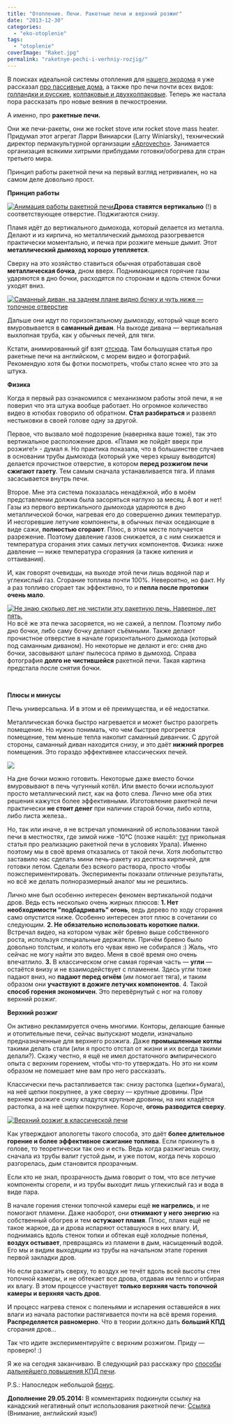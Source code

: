 ```yaml
---
title: "Отопление. Печи. Ракетные печи и верхний розжиг"
date: "2013-12-30"
categories: 
  - "eko-otoplenie"
tags: 
  - "otoplenie"
coverImage: "Raket.jpg"
permalink: "raketnye-pechi-i-verhniy-rozjig/"
---
```


В поисках идеальной системы отопления для [нашего экодома](http://svobodaiznutri.ru/?p=36) я уже рассказал [про пассивные дома](http://svobodaiznutri.ru/?p=30), а также про печи почти всех видов: [голландки и русские](http://svobodaiznutri.ru/?p=29), [колпаковые и двухколпаковые](http://svobodaiznutri.ru/?p=28). Теперь же настала пора рассказать про новые веяния в печкостроении.

А именно, про **ракетные печи.**

Они же печи-ракеты, они же rocket stove или rocket stove mass heater. Придумал этот агрегат Ларри Виниарски (Larry Winiarsky), технический директор пермакультурной организации [«Aprovecho»](http://www.aprovecho.org/lab/home). Занимается организация всякими хитрыми приблудами готовки/обогрева для стран третьего мира.

Принцип работы ракетной печи на первый взгляд нетривиален, но на самом деле довольно прост.

**Принцип работы**

[![](images/1809_original.gif "Анимация работы ракетной печи")](http://svobodaiznutri.ru/wp-content/uploads/2013/12/1809_original.gif "Анимация работы ракетной печи")**Дрова ставятся вертикально** (!) в соответствующее отверстие. Поджигаются снизу.

Пламя идёт до вертикального дымохода, который делается из металла. Делают и из кирпича, но металлический дымоход разогревается практически моментально, и печка при розжиге меньше дымит. Этот **металлический дымоход хорошо утепляется**.

Сверху на это хозяйство ставиться обычная отработавшая своё **металлическая бочка**, дном вверх. Поднимающиеся горячие газы ударяются в дно бочки, расходятся по сторонам и вдоль стенок бочки уходят вниз.

[![](images/Screenshot_2013-12-29-02-25-44-672x372.png "Саманный диван, на заднем плане видно бочку и чуть ниже — топочное отверстие")](http://svobodaiznutri.ru/wp-content/uploads/2013/12/Screenshot_2013-12-29-02-25-44-672x372.png "Саманный диван, на заднем плане видно бочку и чуть ниже — топочное отверстие")

Дальше они идут по горизонтальному дымоходу, который чаще всего вмуровывается в **саманный диван**. На выходе дивана — вертикальная выхлопная труба, как у обычных печей, для тяги.

Кстати, анимированный gif взят [отсюда](http://www.richsoil.com/rocket-stove-mass-heater.jsp). Там большущая статья про ракетные печи на английском, с морем видео и фотографий. Рекомендую хотя бы фотки посмотреть, чтобы стало яснее что это за штука.

**Физика**

Когда я первый раз ознакомился с механизмом работы этой печи, я не поверил что эта штука вообще работает. Но огромное количество видео в ютюбах говорило об обратном. **Стал разбираться** и развеял нестыковки в своей голове одну за другой.

Первое, что вызвало моё подозрение (наверняка ваше тоже), так это вертикальное расположение дров. «Пламя же пойдёт вверх при розжиге!» - думал я. Но практика показала, что в большинстве случаев в основании трубы дымохода (который уже через крышу выводится) делается прочистное отверстие, в котором **перед розжигом печи сжигают газету**. Тем самым сначала устанавливается тяга. И пламя засасывается внутрь печи.

Второе. Мне эта система показалась ненадёжной, ибо в моём представлении должна была засоряться наглухо за месяц. А вот и нет! Газы из первого вертикального дымохода ударяются в дно металлической бочки, нагревая его до совершенно диких температур. И несгоревшие летучие компоненты, в обычных печах оседающие в виде сажи, **полностью сгорают**. Плюс, в этом месте получается разрежение. Поэтому давление газов снижается, а с ним снижается и температура сгорания этих самых летучих компонентов. Физика: ниже давление — ниже температура сгораяния (а также кипения и оттаивания).

И, как говорят очевидцы, на выходе этой печи лишь водяной пар и углекислый газ. Сгорание топлива почти 100%. Невероятно, но факт. Ну а раз топливо сгорает так эффективно, то и **пепла после протопки очень мало**.

[![](images/rocket-stove-020.jpg "Не знаю сколько лет не чистили эту ракетную печь. Наверное, лет пять.")](http://svobodaiznutri.ru/wp-content/uploads/2013/12/rocket-stove-020.jpg "Не знаю сколько лет не чистили эту ракетную печь. Наверное, лет пять.")Но всё же эта печка засоряется, но не сажей, а пеплом. Поэтому либо дно бочки, либо саму бочку делают съёмными. Также делают прочистное отверстие в начале горизонтального дымохода (который под саманным диваном). Но некоторые не делают и его: сняв дно бочки, засовывают шланг пылесоса прямо в дымоход. Справа фотография **долго не чистившейся** ракетной печи. Такая картина предстала после снятия бочки.

 

**Плюсы и минусы**

Печь универсальна. И в этом и её преимущества, и её недостатки.

Металлическая бочка быстро нагревается и может быстро разогреть помещение. Но нужно понимать, что чем быстрее прогреется помещение, тем меньше тепла накопит саманный диванчик. С другой стороны, саманный диван находится снизу, и это даёт **нижний прогрев** помещения. Это гораздо эффективнее классических печей.

[![](images/hqdefault.jpg)](http://svobodaiznutri.ru/wp-content/uploads/2013/12/hqdefault.jpg "Лист железа вместо бочки")

На дне бочки можно готовить. Некоторые даже вместо бочки вмуровывают в печь чугунный котёл. Или вместо бочки используют просто металлический лист, как на фото слева. Лично мне оба этих решения кажутся более эффективными. Изготовление ракетной печи практически **не стоит денег** при наличии старой бочки, либо котла, либо листа железа..

Но, так или иначе, я не встречал упоминаний об использовании такой печи в местностях, где зимой ниже -10°С (позже нашёл: [тут](http://ozzyzello.livejournal.com/457380.html) прикольная статья про реализацию ракетной печи в условиях Урала). Именно поэтому мы в своё время отказались от такой печи. Хотя любопытство заставило нас сделать мини печь-ракету из десятка кирпичей, для готовки летом. Сделали без всякого раствора, просто чтобы поэкспериментировать. Эксперименты показали отличные результаты, но всё же делать полноразмерный аналог мы не решились.

Лично мне был особенно интересен феномен вертикальной подачи дров. Ведь есть несколько очень жирных плюсов: **1\. Нет необходимости "подбадривать" огонь**, ведь дерево по ходу сгорания само опустится ниже. Особенно интересен этот плюс в сочетании со следующим. **2\. Не обязательно использовать короткие палки.** Встречал видео, на котором чувак жёг бревно выше собственного роста, используя специальные держатели. Причём бревно было довольно толстым, и колоть его чувак явно не собирался :) Жаль, что сейчас не могу найти это видео. Меня в своё время оно очень впечатлило. **3.** В классическом огне самая горячая часть — **угли** — остаётся внизу и не взаимодействует с пламенем. Здесь угли тоже падают вниз, но **падают перед огнём** (им помогает тяга), и таким образом они **участвуют в дожиге летучих компонентов**. 4. Такой **способ горения экономичен**. Это перевёрнутый с ног на голову верхний розжиг.

**Верхний розжиг**

Он активно рекламируется очень многими. Конторы, делающие банные и отопительные печи, сейчас выпускают модели, изначально предназначенные для верхнего розжига. Даже **промышленные котлы** такими делать стали (или я просто отстал от жизни и их всегда такими делали?). Скажу честно, я ещё не имел достаточного **э**мпирического опыта с верхним горением, чтобы что-то утверждать. Но это ни коим образом не помешает мне вам про него рассказать.

Классически печь растапливается так: снизу растопка (щепки+бумага), на неё щепки покрупнее, а уже сверху — крупные дровины. При верхнем розжиге снизу кладутся крупные дровины, на них кладётся растопка, а на неё щепки покрупнее. Короче, **огонь разводится сверху**.

[![](images/vohringer_op-11012.jpg "Верхний розжиг в классической печи")](http://svobodaiznutri.ru/wp-content/uploads/2013/12/vohringer_op-11012.jpg "Верхний розжиг в классической печи")

Как утверждают апологеты такого способа, это даёт **более длительное горение и более эффективное сжигание топлива**. Если прикинуть в голове, то теоретически так оно и есть. Ведь когда разжигаешь снизу, сначала из трубы валит густой дым, и уже потом, когда печь хорошо разгорелась, дым становится прозрачным.

Если кто не знал, прозрачность дыма говорит о том, что все летучие компоненты сгорели, и из трубы выходит лишь углекислый газ и вода в виде пара.

В начале горения стенки топочной камеры ещё **не нагрелись**, и не помогают пламени. Даже наоборот, они **отнимают у него энергию** на собственный обогрев и тем **остужают пламя**. Плюс, пламя ещё не такое жаркое, да и дрова испаряют оставшуюся в них влагу. И, поднимаясь вдоль стенок топки и обтекая ещё холодные поленья, **воздух остывает**, превращаясь из пламени в дым, насыщенный водой. Его мы и видим выходящим из трубы на начальном этапе горения первой закладки дров.

Но если разжигать сверху, то воздух не течёт вдоль всей высоты стен топочной камеры, и не обтекает все дрова, отдавая им тепло и отбирая их влагу. В этом процессе участвует **только верхняя часть топочной камеры и верхняя часть дров**.

И процесс нагрева стенок с поленьями и испарения оставшейся в них влаги из начала растопки растягивается почти на всё время горения. **Распределяется равномерно**. Что в теории должно дать **больший КПД** сгорания дров...

Так что идите экспериментируйте с верхним розжигом. Приду — проверю! :)

Я же на сегодня заканчиваю. В следующий раз расскажу про [способы дальнейшего повышения КПД печи](http://svobodaiznutri.ru/?p=26).

P.S.: Напоследок небольшой [бонус](http://www.youtube.com/watch?v=NeXf6xJJ2fw).

**Дополнение 29.05.2014:** В комментариях подкинули ссылку на канадский негативный опыт использования ракетной печи: [Ссылка]( http://canadiandirtbags.wordpress.com/2013/12/15/a-scientist-and-a-technologist-walk-into-a-bar/ ) (Внимание, английский язык!)
